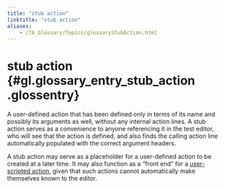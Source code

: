 ```yaml
--- 
title: "stub action"
linktitle: "stub action"
aliases: 
    - /TA_Glossary/Topics/glossaryStubAction.html
---
```

# stub action {#gl.glossary_entry_stub_action .glossentry}

A user-defined action that has been defined only in terms of its name and possibly its arguments as well, without any internal action lines. A stub action serves as a convenience to anyone referencing it in the test editor, who will see that the action is defined, and also finds the calling action line automatically populated with the correct argument headers.

A stub action may serve as a placeholder for a user-defined action to be created at a later time. It may also function as a “front end” for a [user-scripted action](glossaryScriptedAction.html), given that such actions cannot automatically make themselves known to the editor.

